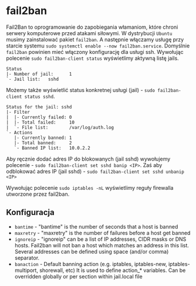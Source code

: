 # fail2ban

Fail2Ban to oprogramowanie do zapobiegania włamaniom, które chroni serwery komputerowe przed atakami siłowymi.
W dystrybucji `Ubuntu` musimy zainstalować pakiet `fail2ban`. A następnie włączamy usługę przy starcie systemu `sudo systemctl enable --now fail2ban.service`.
Domyślnie `fail2ban` powinien mieć włączony konfigurację dla usługi ssh. Wywołując polecenie `sudo fail2ban-client status` wyświetlimy aktywną listę jails.

```
Status
|- Number of jail:      1
`- Jail list:   sshd
```

Możemy także wyświetlić status konkretnej usługi (jail) - `sudo fail2ban-client status sshd`.

```
Status for the jail: sshd
|- Filter
|  |- Currently failed: 0
|  |- Total failed:     10
|  `- File list:        /var/log/auth.log
`- Actions
   |- Currently banned: 1
   |- Total banned:     2
   `- Banned IP list:   10.0.2.2
```

Aby ręcznie dodać adres IP do blokowanych (jail sshd) wywołujemy polecenie - `sudo fail2ban-client set sshd banip <IP>`.
Zaś aby odblokować adres IP (jail sshd) - `sudo fail2ban-client set sshd unbanip <IP>`

Wywołując polecenie `sudo iptables -nL` wyświetlimy reguły firewalla utworzone przez fail2ban.

## Konfiguracja

* `bantime` - "bantime" is the number of seconds that a host is banned
* `maxretry` - "maxretry" is the number of failures before a host get banned
* `ignoreip` - "ignoreip" can be a list of IP addresses, CIDR masks or DNS hosts.
Fail2ban will not ban a host which matches an address in this list.
Several addresses can be defined using space (and/or comma) separator.
* `banaction`  - Default banning action (e.g. iptables, iptables-new,
iptables-multiport, shorewall, etc) It is used to define
action_* variables. Can be overridden globally or per
section within jail.local file
